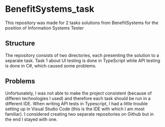 # BenefitSystems_task
This repository was made for 2 tasks solutions from BenefitSystems for the position of Information Systems Tester

## Structure
The repository consists of two directories, each presenting the solution to a separate task. Task 1 about UI testing is done in TypeScript while API testing is done in C#, which caused some problems.

## Problems
Unfortunately, I was not able to make the project consistent (because of differen technologies I used) and therefore each task should be run in a different IDE. When writing API tests in Typescript, I had a little trouble setting up in Visual Studio Code (this is the IDE with which I am most familiar). I considered creating two separate repositories on Github but in the end I stayed with one. 
